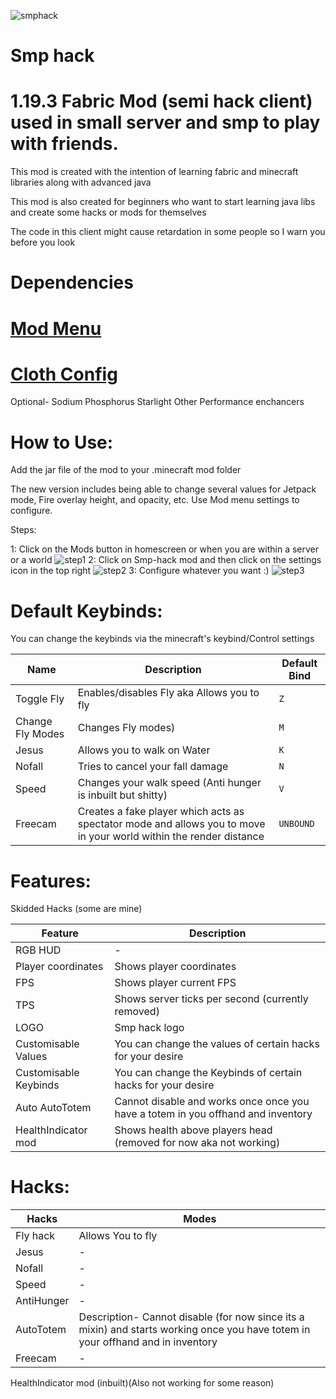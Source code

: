 
![smphack](https://user-images.githubusercontent.com/120117618/216631428-7dde0e60-53bf-4eed-84ac-204ba899c1c6.png#)

#                                                                 Smp hack



# 1.19.3 Fabric Mod (semi hack client) used in small server and smp to play with friends.


 This mod is created with the intention of learning fabric and minecraft libraries along with advanced java
 
 This mod is also created for beginners who want to start learning java libs and create some hacks or mods for themselves 
 
 The code in this client might cause retardation in some people so I warn you before you look
 
# Dependencies

# [Mod Menu](https://www.curseforge.com/minecraft/mc-mods/modmenu)

# [Cloth Config](https://www.curseforge.com/minecraft/mc-mods/cloth-config)

Optional-
Sodium
Phosphorus
Starlight
Other Performance enchancers

# How to Use:

Add the jar file of the mod to your .minecraft mod folder

The new version includes being able to change several values for Jetpack mode, Fire overlay height, and opacity, etc.
Use Mod menu settings to configure.

Steps:

1:  Click on the Mods button in homescreen or when you are within a server or a world
![step1](https://user-images.githubusercontent.com/120117618/216766932-f4980e26-ec20-41be-a7c1-7ebaf12a3c5c.png)
2:  Click on Smp-hack mod and then click on the settings icon in the top right
![step2](https://user-images.githubusercontent.com/120117618/216766951-c058eb6b-5331-4372-98e2-a863380b6e10.png)
3:  Configure whatever you want :)
![step3](https://user-images.githubusercontent.com/120117618/216766955-9c68d4df-5f04-43cd-b6cb-290d221da742.png)



# Default Keybinds:

You can change the keybinds via the minecraft's keybind/Control settings

|Name|Description|Default Bind|
|-|-|-|
|Toggle Fly|Enables/disables Fly aka Allows you to fly|`Z`|
|Change Fly Modes|Changes Fly modes)|`M`|
|Jesus |Allows you to walk on Water|`K`|
|Nofall |Tries to cancel your fall damage|`N`|
|Speed |Changes your walk speed (Anti hunger is inbuilt but shitty)|`V`|
|Freecam |Creates a fake player which acts as spectator mode and allows you to move in your world within the render distance|`UNBOUND`|

# Features:

Skidded Hacks (some are mine)

|Feature|Description|
|-|-|
|RGB HUD|-|
|Player coordinates | Shows player coordinates|
|FPS| Shows player current FPS|
|TPS| Shows server ticks per second (currently removed)|
|LOGO| Smp hack logo|
|Customisable Values| You can change the values of certain hacks for your desire|
|Customisable Keybinds| You can change the Keybinds of certain hacks for your desire|
|Auto AutoTotem| Cannot disable and works once once you have a totem in you offhand and inventory|
|HealthIndicator mod|Shows health above players head (removed for now aka not working)|

       
# Hacks:

|Hacks |Modes |
|-|-|
|Fly hack | Allows You to fly| Creative Fly, BoatFly, Glider, Jetpack|
|Jesus |-| 
|Nofall|-|
|Speed|-|
|AntiHunger|-|
|AutoTotem|Description- Cannot disable (for now since its a mixin) and starts working once you have totem in your offhand and in inventory|
|Freecam|-|

HealthIndicator mod (inbuilt)(Also not working for some reason)


       
